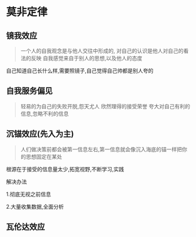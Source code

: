 # 莫非定律

## 镜我效应

>一个人的自我观念是与他人交往中形成的,
>对自己的认识是他人对自己的看法的反映
>自我感觉来自于别人的思想,以及他人的态度

自己知道自己长什么样,需要照镜子,自己觉得自己帅都是别人夸的

## 自我服务偏见

>轻易的为自己的失败开脱,怨天尤人
>欣然理得的接受荣誉
>夸大对自己有利的信息,忽略不利的信息

## 沉锚效应(先入为主)

>人们做决策前都会被第一信息左右,第一信息就会像沉入海底的锚一样把你的思想固定在某处

根源在于接受的信息量太少,拓宽视野,不断学习,实践

解决办法

1.彻底无视之前信息

2.大量收集数据,全面分析

## 瓦伦达效应
